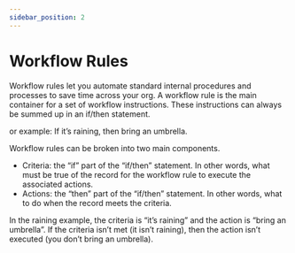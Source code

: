 ```yaml
---
sidebar_position: 2
---
```


# Workflow Rules

Workflow rules let you automate standard internal procedures and processes to save time across your org. A workflow rule is the main container for a set of workflow instructions. These instructions can always be summed up in an if/then statement.

or example: If it’s raining, then bring an umbrella.

Workflow rules can be broken into two main components.

- Criteria: the “if” part of the “if/then” statement. In other words, what must be true of the record for the workflow rule to execute the associated actions.
- Actions: the “then” part of the “if/then” statement. In other words, what to do when the record meets the criteria.

In the raining example, the criteria is “it’s raining” and the action is “bring an umbrella”. If the criteria isn’t met (it isn’t raining), then the action isn’t executed (you don’t bring an umbrella).

<!-- ---
title: 工作流规则
description: 工作流规则可让您自动化标准内部过程和进程，以在贵组织范围内节省时间。工作流规则是一组工作流指示的主要容器。这些指示始终可以用“如果/则”语句概括。
---

## 什么是工作流规则？

例如：如果下雨，请带雨伞。

工作流规则可以分为两个主要组成部分。

* 条件：“如果/则”语句的“如果”部分。换言之，记录内容必须为真，才能让工作流规则执行关联操作。
* 操作：“如果/则”语句的“则”部分。换言之，在记录满足条件时执行的操作。

在下雨示例中，条件是“如果下雨”，则操作是“带雨伞”。如果条件未满足（未下雨），则不会执行操作（无需带雨伞）。

在记录满足工作流规则的所有条件时，则将会执行规则的操作，请参考[执行自动操作](./automated-action)来了解Steedos目前支持的操作。

 ![工作流规则](https://console.steedos.cn/api/files/images/T98bRy3iK756ZpPSc)

### 注意事项

* 每个工作流规则适用于单个对象。
* 删除自定义对象时，将同时删除自定义对象上的工作流规则（暂时未实现）。
* 并不保证单个操作和操作类型执行的顺序。首先，执行字段更新操作，然后是其他操作。
* 在新建或编辑对象时，会先执行该对象的验证规则，再执行该对象的工作流规则，但是就目前来说，工作流规则中的操作，比如字段更新并不会再次触发验证规则。

### 何时触发？

* 保存记录或创建记录时都可以触发工作流规则，这取决于您的规则条件。在保存记录后创建的规则不会追溯地影响这些记录。
* 修改或创建记录可能会触发多个规则。
* 工作流规则自动触发且用户不可见。

### 相关术语

当描述工作流特性和功能时，使用了以下术语。

- **工作流规则** 满足其指定的条件时，工作流规则将使工作流开始操作。您可以配置工作流操作，使其在某记录符合工作流规则中的条件时立即执行，或设置时间触发器，使其在特定日执行工作流操作。
- **工作流操作** 工作流操作是在满足工作流规则条件时触发的相关操作，Steedos暂时只支持字段更新这一种操作，未来可能会扩展更多操作类型，比如发送出站消息或电子邮件等。
- **字段更新** 字段更新是使用新值自动更新字段的操作。
- **出站消息** 出站消息会将信息发送到指定端点，例如外部服务。




## 创建工作流规则

通过创建工作流规则可使贵组织的标准过程实现自动化，可选择规则涉及的对象并配置其条件来开始创建一个新的工作流规则。

 ![创建工作流规则](https://console.steedos.cn/api/files/images/3rPBkNvhXZqy8RPna)

* 在“设置”-“流程自动化”中选择“工作流规则”，点击新建。
* 选择要应用该工作流规则的对象。
* 为工作流规则输入API名称和显示名称。
* 需要启用该规则请勾选启用按钮。
* 设置评估条件：
  * **新建时**：在每次创建记录时评估规则条件。如果满足规则条件，运行规则。忽略现有记录的所有更新。使用此选项时，规则对每个记录的运行次数从不超过一次。
  * **新建时，和每次编辑时**：在每次创建或更新记录时评估规则条件。如果满足规则条件，运行规则。使用此选项时，只要记录满足规则条件，每次编辑记录时，规则都会重复运行。（如果您选择此选项，则无法添加依赖于时间的操作）
  * **新建时，或编辑数据导致条件成立：**（默认）在每次创建或更新记录时评估规则条件。对于新记录，在满足规则条件的情况下运行规则。对于更新的记录，仅在将记录从未满足规则条件到更改为满足规则条件的情况下执行规则。使用此选项时，规则对每个记录可以运行多次，但是，如果记录编辑与规则条件无关，则规则不运行。

*例如，假设要使业务机会记录满足规则条件，业务机会可能性必须大于 50%。如果创建一个可能性为 75% 的业务机会，则工作流规则运行。如果编辑该业务机会，将可能性更改为 25%或80%，则此次编辑不会导致规则运行。如果随后编辑该业务机会，将可能性从 25% 更改为 75%，则此次编辑导致规则运行。最后一次编辑时规则运行的原因是，记录从不满足规则条件更改为满足规则条件。*

* 为工作流规则输入描述。

### 向工作流规则添加即时操作

* 输入您的规则条件：输入评估结果为“真”或“假”值的公式。当公式返回“真”值时，会触发该工作流规则执行后续设置的操作。
* 向工作流规则添加即时操作，并点击保存。

### 向工作流规则添加依赖于时间的操作

* 在**依赖于时间的工作流操作**分组中向工作流规则添加依赖于时间的操作。
  * 输入您的过滤条件
    * 在特定时间执行依赖于时间的操作，例如记录结束日期前 10 天。该指定时间过后，工作流规则重新评估记录，以确保仍然符合过滤条件。如果记录符合过滤条件，则工作流规则会执行这些操作。
  * 添加时间触发器
    * 指定与记录相关的某日期（例如创建或修改记录的日期）之前或之后的天数或小时数。如果到达该时间时工作流规则仍有效，则时间触发器将引发工作流操作。
    * 在您创建的时间触发器部分，选择一个选项来创建操作或选择现有操作。



## 工作流规则示例

想要寻找方法让工作流规则帮助简化业务？观看这些示例。


### 自动启用新用户

* **对象：** 用户
* **描述：** 确保每个新用户为启用状态，以便用户可登录到Steedos。
* **评估条件：** 当记录进行以下操作时验证规则：新建时。
* **规则条件：** 公式：`active <> TRUE`
* **即时操作：** 字段更新：将启用设置为“真 (True)”。
  * *要更新的对象：用户*
  * *要更新的字段：active*
  * *新字段值类型：特定值*
  * *指定新字段值：勾选勾选框*


### 设置默认业务机会名称

一些公司的业务机会命名习惯是“客户名: 业务机会名称”。要在贵组织中自动确定每个业务机会的默认名称，请创建下列工作流规则。

* **对象：** 业务机会
* **描述：** 强制业务机会命名约定。
* **评估条件：** 当记录进行以下操作时验证规则：新建时，或编辑数据导致条件成立
* **规则条件：** 公式：`NOT(CONTAINS( Name, Account.Name ))`
* **即时操作：** 字段更新：将业务机会名称设置为指定公式值。
  * *要更新的对象：业务机会*
  * *要更新的字段：Name*
  * *新字段值类型：使用公式设置新值*
  * *公式：*`Account.Name & ": " & Name`


### 为个案设置目标解决日期

本示例会根据关联客户上的字段值设置个案解决日期。将会把客户对象上的“支持级别”字段设置为自定义选项列表字段，其中包含 3 个值：基础、标准和高级。此外，个案对象上的“目标解决日期”字段也是自定义日期字段。

使用下列三个工作流规则示例，以根据相关客户的支持级别设置个案的目标解决日期。

**a.设置基本支持的解决日期**

* **对象：** 个案
* **描述：** 为享受基本支持的客户设置个案目标解决日期：从现在起 30 日内。
* **评估条件：** 当记录进行以下操作时验证规则：新建时。
* **规则条件**：公式：`Account.Support_Level__c = "Basic"`
* **即时操作**：字段更新：设置目标解决日期为指定公式值。
  * *要更新的对象：个案*
  * *要更新的字段：Closed_Date__c*
  * *新字段值类型：使用公式设置新值*
  * *公式：*`Today() + 30`

**b.设置标准支持的解决日期**

* **对象：** 个案
* **描述：** 为享受标准支持的客户设置个案目标解决日期：从现在起 14 日内。
* **评估条件：** 当记录进行以下操作时验证规则：新建时。
* **规则条件：** 公式：`Account.Support_Level__c = "Standard"`
* **即时操作：** 字段更新：设置目标解决日期为指定公式值。
  * *要更新的对象：个案*
  * *要更新的字段：Closed_Date__c*
  * *新字段值类型：使用公式设置新值*
  * *公式：*`Today() + 14`

**c.设置高级支持的解决日期**

* **对象：** 个案
* **描述：** 为享受高级支持的客户设置个案目标解决日期：从现在起 5 日内。
* **评估条件：** 当记录进行以下操作时验证规则：新建时。
* **规则条件：** 公式：`Account.Support_Level__c = "Premium"`
* **即时操作：** 字段更新：设置目标解决日期为指定公式值。
  * *要更新的对象：个案*
  * *要更新的字段：Closed_Date__c*
  * *新字段值类型：使用公式设置新值*
  * *公式：*`Today() + 5`


### 候选人接受作业时更新应用程序记录

此工作流规则会在候选人接受任务时关闭应用程序记录。在主表/子表关系中的对象之间支持跨对象字段更新到主记录。

* **对象：** 候选人
* **描述：** 当自定义“候选人”对象的候选人状态字段更改为“已接受”时，为自定义“应用程序”对象将应用程序状态字段更改为“已关闭”。
* **评估条件：** 当记录进行以下操作时验证规则：新建时，或编辑数据导致条件成立
* **规则条件：** 公式：`Status = "Accepted"`
* **即时操作：** 字段更新：在父“应用程序”记录上更改应用程序状态字段为“已关闭”。
  * *要更新的对象：应用程序*
  * *要更新的字段：Status*
  * *新字段值类型：特定值*
  * *指定新字段值：选择框中选择“已关闭”选项*


### 覆盖默认业务机会结束日期

* **对象：** 业务机会
* **描述：** 将默认结束日期从该季度结束改写为业务机会创建后的 6 个月。
* **评估条件：** 当记录进行以下操作时验证规则：新建时
* **规则条件**：公式：`Closed = false`
* **即时操作**：字段更新：使用指定公式将业务机会关闭日期设置为创建日期之后六个月。
  * *要更新的对象：业务机会*
  * *要更新的字段：Close_Date*
  * *新字段值类型：使用公式设置新值*
  * *公式：*`DATE( YEAR(TODAY()) , (MONTH(TODAY()) + 6), DAY(TODAY()))`

### 在合同到期前跟进

* **对象：** 合同
* **描述：** 在合同结束日期前 20 日通过电子邮件为展期管理员发送提醒。
* **评估条件：** 当记录进行以下操作时验证规则：被创建，以及被编辑以便满足后续标准的任何时候
* **规则条件**：无
* **过滤条件**：公式：`[ ['Status', '=', 'Activated'] ]`
* **即时操作**：无
* **依赖于时间的操作**：合同前 20 天：结束日期——工作流通知：通过工作流通知为展期管理员发送提醒，以确认客户是否愿意延期。

### 合同收款预警

* **对象：** 合同收款计划
* **描述：** 依据收款计划，提前10天发送系统预警，并同时推送给财务系统。
* **评估条件：** 当记录进行以下操作时验证规则：被创建，以及被编辑以便满足后续标准的任何时候
* **规则条件**：无
* **过滤条件**：公式：`[ ['Status', '=', 'Activated'] ]`
* **即时操作**：无
* **依赖于时间的操作**：合同收款计划前 10 天：计划收款日期——工作流通知：通过工作流通知为展期管理员发送提醒，以确认客户是否按期付款；发送出站消息将收款提醒推送给财务系统。 -->
